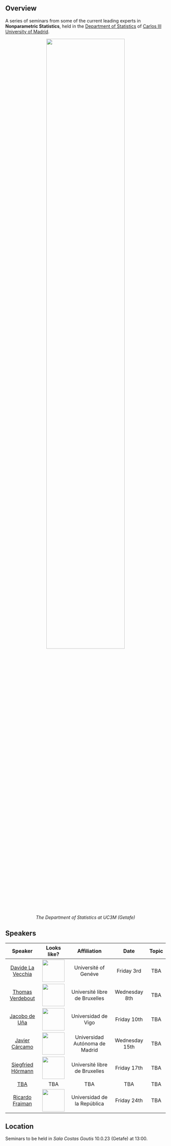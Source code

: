 ## Overview

A series of seminars from some of the current leading experts in **Nonparametric Statistics**, held in the [Department of Statistics](http://portal.uc3m.es/portal/page/portal/dpto_estadistica/home) of [Carlos III University of Madrid](http://www.uc3m.es).

<center>
<img style="width:70%;" id="March UC3M" src="https://raw.githubusercontent.com/egarpor/nonparamarch/master/images/march2.jpg?token=ABNl9quGFSC6xeZ2IWvx7i3ylQnjP08rks5YoevwwA%3D%3D">
<br>

<i>The Department of Statistics at UC3M (Getafe)</i>
</center>

## Speakers

| Speaker | Looks like? | Affiliation | Date | Topic |
|:-------:|:-----------:|:-----------:|:----:|:-----:|
| [Davide La Vecchia](http://unige.ch/gsem/rcs/members2/profs/d/) | <img style="width:70px;" id="Davide La Vecchia" src="https://raw.githubusercontent.com/egarpor/nonparamarch/master/images/davide.png?token=ABNl9s2JNrjiz1cT7sNKjYr9S2nvX1KHks5YodK0wA%3D%3D"> | Université of Genéve | Friday 3rd | TBA |
[Thomas Verdebout](http://tverdebo.ulb.ac.be/) | <img style="width:70px;" id="Thomas Verdebout" src="https://raw.githubusercontent.com/egarpor/nonparamarch/master/images/thomas.jpg?token=ABNl9okfqwO-7vv4oI_hIO8ZX5noF1woks5YodFRwA%3D%3D"> | Université libre de Bruxelles | Wednesday 8th | TBA |
[Jacobo de Uña](http://jacobo.webs.uvigo.es/) | <img style="width:70px;" id="Jacobo de Uña" src="https://raw.githubusercontent.com/egarpor/nonparamarch/master/images/jacobo.jpg?token=ABNl9iQ31oz4wZYdojbe2r2rnSdDQ-6Iks5YodDQwA%3D%3D"> | Universidad de Vigo | Friday 10th | TBA |
[Javier Cárcamo](http://www.uam.es/personal_pdi/ciencias/jcarcamo/) | <img style="width:70px;" id="Javier Cárcamo" src="https://raw.githubusercontent.com/egarpor/nonparamarch/master/images/javier.jpg?token=ABNl9ms7gDJBVWvzgPFQ2wpH10TuOIvYks5YodDywA%3D%3D"> | Universidad Autónoma de Madrid | Wednesday 15th | TBA |
[Siegfried Hörmann](http://homepages.ulb.ac.be/~shormann/) | <img style="width:70px;" id="Siegfried Hörmann" src="https://raw.githubusercontent.com/egarpor/nonparamarch/master/images/siegfried.png?token=ABNl9tqb4iYp14dUU3SCTTwhuw9rpdaIks5YodLEwA%3D%3D"> | Université libre de Bruxelles | Friday 17th | TBA |
[TBA](tba) | TBA | TBA | TBA | TBA |
[Ricardo Fraiman](http://www.cmat.edu.uy/cmat/docentes/rfraiman) | <img style="width:70px;" id="Ricardo Fraiman" src="https://raw.githubusercontent.com/egarpor/nonparamarch/master/images/ricardo.jpeg?token=ABNl9t3dabPN9_9ZZjmh9tIAliugHtDnks5YodE5wA%3D%3D"> | Universidad de la República | Friday 24th | TBA |

## Location

Seminars to be held in *Sala Costas Goutis* 10.0.23 (Getafe) at 13:00. 

<style>
    #map {
        width: 100%;
        height: 350px;
    }
</style>

<script src="https://maps.googleapis.com/maps/api/js?key=AIzaSyAWD32Ge3oaMcGn4HwR0eGkxi-CDaUR1vc&sensor=false" type="text/javascript">
</script>
<script type="text/javascript">

    function init() {
        // Basic options for a simple Google Map
        // For more options see: https://developers.google.com/maps/documentation/javascript/reference#MapOptions
        var mapOptions = {

            // How zoomed in you want the map to start at (always required)
            zoom: 17,

            // The latitude and longitude to center the map (always required)
            center: new google.maps.LatLng(40.315099, -3.725728),

            // How you would like to style the map.
            // This is where you would paste any style found on Snazzy Maps.
            styles: [{"featureType":"landscape.man_made","elementType":"geometry","stylers":[{"color":"#f7f1df"}]},{"featureType":"landscape.natural","elementType":"geometry","stylers":[{"color":"#d0e3b4"}]},{"featureType":"landscape.natural.terrain","elementType":"geometry","stylers":[{"visibility":"off"}]},{"featureType":"poi","elementType":"labels","stylers":[{"visibility":"off"}]},{"featureType":"poi.business","elementType":"all","stylers":[{"visibility":"off"}]},{"featureType":"poi.medical","elementType":"geometry","stylers":[{"color":"#fbd3da"}]},{"featureType":"poi.park","elementType":"geometry","stylers":[{"color":"#bde6ab"}]},{"featureType":"road","elementType":"geometry.stroke","stylers":[{"visibility":"off"}]},{"featureType":"road","elementType":"labels","stylers":[{"visibility":"off"}]},{"featureType":"road.highway","elementType":"geometry.fill","stylers":[{"color":"#ffe15f"}]},{"featureType":"road.highway","elementType":"geometry.stroke","stylers":[{"color":"#efd151"}]},{"featureType":"road.arterial","elementType":"geometry.fill","stylers":[{"color":"#ffffff"}]},{"featureType":"road.local","elementType":"geometry.fill","stylers":[{"color":"black"}]},{"featureType":"transit.station.airport","elementType":"geometry.fill","stylers":[{"color":"#cfb2db"}]},{"featureType":"water","elementType":"geometry","stylers":[{"color":"#a2daf2"}]}]
        };

        // Get the HTML DOM element that will contain your map
        // We are using a div with id="map" seen below in the <body>
        var mapElement = document.getElementById('map');

        // Create the Google Map using out element and options defined above
        var map = new google.maps.Map(mapElement, mapOptions);

        // To add the marker to the map, use the 'map' property
        var markerUC3M = new google.maps.Marker({
            position: new google.maps.LatLng(40.314107, -3.726073),
            map: map,
            title:"Sala Costas Goutis 10.0.23"
        });

        //Content structure of info Window for the Markers
        var contentStringUC3M = $('<div class="marker-info-win">'+
        '<div class="marker-inner-win"><span class="info-content">'+
        '<strong>Sala Costas Goutis 10.0.23<\/strong>'+
        '<\/span>'+
        '<\/div><\/div>');

        //Create an infoWindow
        var infowindowUC3M = new google.maps.InfoWindow();

        //set the content of infoWindow
        infowindowUC3M.setContent(contentStringUC3M[0]);

        //open infowindow when the page loads
        infowindowUC3M.open(map, markerUC3M);

        //add click event listener to marker which will open infoWindow
        google.maps.event.addListener(markerUC3M, 'click', function() {
            infowindowUC3M.open(map,markerUC3M); // click on marker opens info window
        });

    }

    // When the window has finished loading create our google map below
    google.maps.event.addDomListener(window, 'load', init);

</script> 

<div id="map">
</div>
<br>

## Scientific comittee

[Raúl Jiménez Recaredo](http://portal.uc3m.es/portal/page/portal/dpto_estadistica/personal/raul_jimenez), [Marc Hallin](http://ecares.ulb.ac.be/index.php?option=com_comprofiler&task=userProfile&user=114&Itemid=263) and [Antonio Cuevas](https://www.uam.es/personal_pdi/ciencias/acuevas/).

## Organizing comittee

[Raúl Jiménez Recaredo](http://portal.uc3m.es/portal/page/portal/dpto_estadistica/personal/raul_jimenez) and [Eduardo García Portugués](https://egarpor.github.io).

## Contact

In case of doubts you may contact <edgarcia@est-econ.uc3m.es>.

